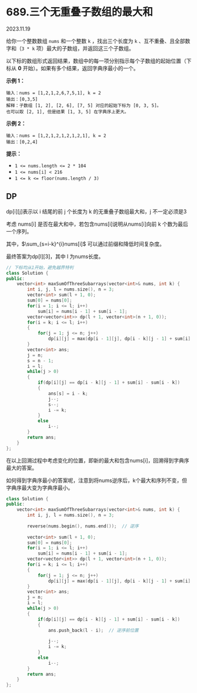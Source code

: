 # 689.三个无重叠子数组的最大和

2023.11.19

给你一个整数数组 `nums` 和一个整数 `k` ，找出三个长度为 `k` 、互不重叠、且全部数字和（`3 * k` 项）最大的子数组，并返回这三个子数组。

以下标的数组形式返回结果，数组中的每一项分别指示每个子数组的起始位置（下标从 **0** 开始）。如果有多个结果，返回字典序最小的一个。

**示例 1：**

```
输入：nums = [1,2,1,2,6,7,5,1], k = 2
输出：[0,3,5]
解释：子数组 [1, 2], [2, 6], [7, 5] 对应的起始下标为 [0, 3, 5]。
也可以取 [2, 1], 但是结果 [1, 3, 5] 在字典序上更大。
```

**示例 2：**

```
输入：nums = [1,2,1,2,1,2,1,2,1], k = 2
输出：[0,2,4]
```

**提示：**

- `1 <= nums.length <= 2 * 104`
- `1 <= nums[i] < 216`
- `1 <= k <= floor(nums.length / 3)`



## DP

dp\[i][j]表示以 i 结尾的前 j 个长度为 k 的无重叠子数组最大和，j 不一定必须是3

考虑 nums[i] 是否在最大和中，若包含nums[i]说明从nums[i]向前 k 个数为最后一个序列。

其中，$\sum_{s=i-k}^{i}nums[i]$ 可以通过前缀和降低时间复杂度。

最终答案为dp\[l][3]，其中 l 为nums长度。

```c++
// 下标均从1开始，避免越界特判
class Solution {
public:
    vector<int> maxSumOfThreeSubarrays(vector<int>& nums, int k) {
        int i, j, l = nums.size(), n = 3;
        vector<int> sum(l + 1, 0);
        sum[0] = nums[0];
        for(i = 1; i <= l; i++)
            sum[i] = nums[i - 1] + sum[i - 1];
        vector<vector<int>> dp(l + 1, vector<int>(n + 1, 0));
        for(i = k; i <= l; i++)
        {
            for(j = 1; j <= n; j++)
                dp[i][j] = max(dp[i - 1][j], dp[i - k][j - 1] + sum[i] - sum[i - k]);
        }
        vector<int> ans;
        j = n;
        s = n - 1;
        i = l;
        while(j > 0)
        {
            if(dp[i][j] == dp[i - k][j - 1] + sum[i] - sum[i - k])
            {
                ans[s] = i - k;
                j--;
                s--;
                i -= k;
            }
            else
                i--;
        }
        return ans;
    }
};
```

在以上回溯过程中考虑变化的位置，即新的最大和包含nums[i]，回溯得到字典序最大的答案。

如何得到字典序最小的答案呢，注意到将nums逆序后，k个最大和序列不变，但字典序最大变为字典序最小。

```c++
class Solution {
public:
    vector<int> maxSumOfThreeSubarrays(vector<int>& nums, int k) {
        int i, j, l = nums.size(), n = 3;
      
        reverse(nums.begin(), nums.end());  // 逆序
      
        vector<int> sum(l + 1, 0);
        sum[0] = nums[0];
        for(i = 1; i <= l; i++)
            sum[i] = nums[i - 1] + sum[i - 1];
        vector<vector<int>> dp(l + 1, vector<int>(n + 1, 0));
        for(i = k; i <= l; i++)
        {
            for(j = 1; j <= n; j++)
                dp[i][j] = max(dp[i - 1][j], dp[i - k][j - 1] + sum[i] - sum[i - k]);
        }
        vector<int> ans;
        j = n;
        i = l;
        while(j > 0)
        {
            if(dp[i][j] == dp[i - k][j - 1] + sum[i] - sum[i - k])
            {
                ans.push_back(l - i);  // 逆序前位置
              
                j--;
                i -= k;
            }
            else
                i--;
        }
        return ans;
    }
};
```


